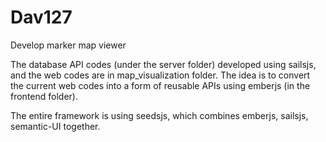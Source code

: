 # Dav127
Develop marker map viewer

The database API codes (under the server folder) developed using sailsjs, and the web codes are in map_visualization folder. 
The idea is to convert the current web codes into a form of reusable APIs using emberjs (in the frontend folder).  

The entire framework is using seedsjs, which combines emberjs, sailsjs, semantic-UI together. 
